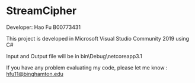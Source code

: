 # StreamCipher
Developer: Hao Fu B00773431

This project is developed in Microsoft Visual Studio Community 2019 using C#

Input and Output file will be in bin\Debug\netcoreapp3.1

If you have any problem evaluating my code, please let me know : hfu11@binghamton.edu

